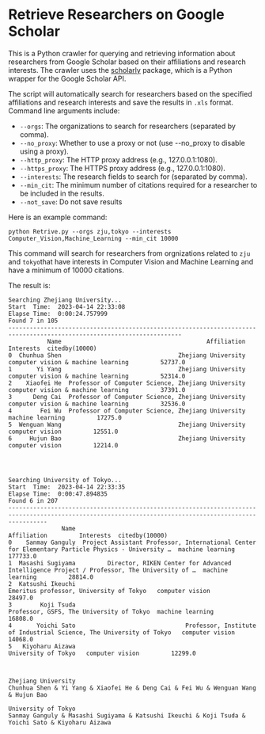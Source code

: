 # Retrieve Researchers on Google Scholar


This is a Python crawler for querying and retrieving information about researchers from Google Scholar based on their affiliations and research interests. The crawler uses the [scholarly](https://github.com/scholarly-python-package/scholarly) package, which is a Python wrapper for the Google Scholar API.

The script will automatically search for researchers based on the specified affiliations and research interests and save the results in `.xls` format.
Command line arguments include:

* `--orgs`: The organizations to search for researchers (separated by comma).
* `--no_proxy`: Whether to use a proxy or not (use --no_proxy to disable using a proxy).
* `--http_proxy`: The HTTP proxy address (e.g., 127.0.0.1:1080).
* `--https_proxy`: The HTTPS proxy address (e.g., 127.0.0.1:1080).
* `--interests`: The research fields to search for (separated by comma).
* `--min_cit`: The minimum number of citations required for a researcher to be included in the results.
* `--not_save`: Do not save results

Here is an example command:

    python Retrive.py --orgs zju,tokyo --interests Computer_Vision,Machine_Learning --min_cit 10000

This command will search for researchers from orgnizations related to `zju` and `tokyo`that have interests in Computer Vision and Machine Learning and have a minimum of 10000 citations.

The result is:

```
Searching Zhejiang University...
Start  Time:  2023-04-14 22:33:08
Elapse Time:  0:00:24.757999
Found 7 in 105
-----------------------------------------------------------------------------------------------------------------------
           Name                                         Affiliation                           Interests  citedby(10000)
0  Chunhua Shen                                 Zhejiang University  computer vision & machine learning         52737.0
1       Yi Yang                                 Zhejiang University  computer vision & machine learning         52314.0
2    Xiaofei He  Professor of Computer Science, Zhejiang University  computer vision & machine learning         37391.0
3      Deng Cai  Professor of Computer Science, Zhejiang University  computer vision & machine learning         32536.0
4        Fei Wu  Professor of Computer Science, Zhejiang University                    machine learning         17275.0
5  Wenguan Wang                                 Zhejiang University                     computer vision         12551.0
6     Hujun Bao                                 Zhejiang University                     computer vision         12214.0




Searching University of Tokyo...
Start  Time:  2023-04-14 22:33:35
Elapse Time:  0:00:47.894835
Found 6 in 207
-------------------------------------------------------------------------------------------------------------------------------------------------------
               Name                                                                                       Affiliation         Interests  citedby(10000)
0    Sanmay Ganguly  Project Assistant Professor, International Center for Elementary Particle Physics - University …  machine learning        177733.0
1  Masashi Sugiyama         Director, RIKEN Center for Advanced Intelligence Project / Professor, The University of …  machine learning         28814.0
2  Katsushi Ikeuchi                                                           Emeritus professor, University of Tokyo   computer vision         28497.0
3        Koji Tsuda                                                          Professor, GSFS, The University of Tokyo  machine learning         16808.0
4       Yoichi Sato                               Professor, Institute of Industrial Science, The University of Tokyo   computer vision         14068.0
5   Kiyoharu Aizawa                                                                               University of Tokyo   computer vision         12299.0



Zhejiang University
Chunhua Shen & Yi Yang & Xiaofei He & Deng Cai & Fei Wu & Wenguan Wang & Hujun Bao

University of Tokyo
Sanmay Ganguly & Masashi Sugiyama & Katsushi Ikeuchi & Koji Tsuda & Yoichi Sato & Kiyoharu Aizawa



```